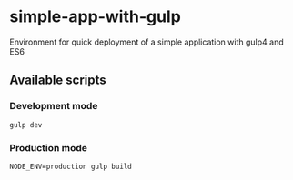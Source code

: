 # simple-app-with-gulp
Environment for quick deployment of a simple application with gulp4 and ES6

## Available scripts

### Development mode
```
gulp dev
```

### Production mode
```
NODE_ENV=production gulp build
```


